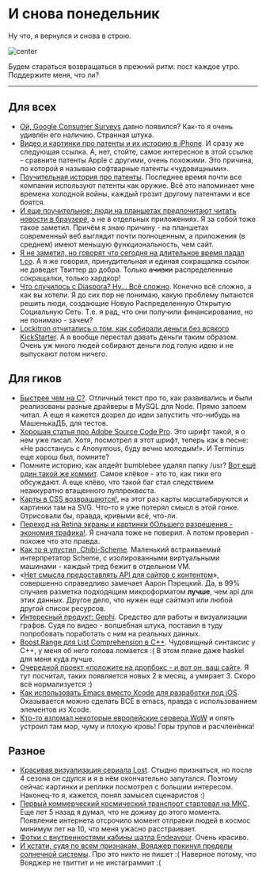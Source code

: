 # И снова понедельник

Ну что, я вернулся и снова в строю.

![center](http://img-fotki.yandex.ru/get/6423/9320383.8/0_80e91_dc852abe_orig)

Будем стараться возвращаться в прежний ритм: пост каждое утро. Поддержите меня, что ли?

-----

## Для всех
* [Ой, Google Consumer Surveys](http://www.google.com/insights/consumersurveys/home) давно появился? Как-то я очень удивлён его наличию. Странная штука.
* [Видео и картинки про патенты и их историю в iPhone](http://www.nytimes.com/interactive/2012/10/07/business/patents.html). И сразу же следующая ссылка. А, нет, стойте, самое интересное в этой ссылке - сравните патенты Apple с другими, очень похожими. Это причина, по которой я называю софтварные патенты «чудовищными».
* [Поучительная история про патенты](http://www.nytimes.com/2012/10/08/technology/patent-wars-among-tech-giants-can-stifle-competition.html?_r=0). Последнее время почти все компании используют патенты как оружие. Всё это напоминает мне времена холодной войны, каждый грозит другому патентами и все боятся.
* [И еще поучительное: люди на планшетах предпочитают читать новости в браузере](http://news.yahoo.com/twice-many-mobile-news-readers-prefer-browsers-apps-000021527.html), а не в отдельных приложениях. Я за собой тоже такое заметил. Причём я знаю причину - на планшетах современный веб выглядит почти полноценным, а приложения (в среднем) имеют меньшую функциональность, чем сайт.
* [Я не заметил, но говорят что сегодня на длительное время падал t.co](http://thenextweb.com/twitter/2012/10/08/twitters-t-co-is-currently-down-meaning-all-links-shortened-by-the-social-network-are-not-working/). А я же говорил, принудительная и единая сокращалка ссылок не доведет Твиттер до добра. Только <s>ачивки</s> распределенные сокращалки, только хардкор!
* [Что случилось с Diaspora? Ну… Всё сложно](http://motherboard.vice.com/2012/10/2/what-happened-to-the-facebook-killer-it-s-complicated). Конечно всё сложно, а как вы хотели. Я до сих пор не понимаю, какую проблему пытаются решить люди, создающие Новую Распределенную Открытую Социальную Сеть. Т.е. я рад, что они получили финансирование, но не понимаю - зачем?
* [Lockitron отчитались о том, как собирали деньги без всякого KickStarter](http://techcrunch.com/2012/10/07/the-story-of-lockitron-crowdfunding-without-kickstarter/). А я вообще перестал давать деньги таким образом. Очень уж много людей собирают деньги под голую идею и не выпускают потом ничего.

## Для гиков
* [Быстрее чем на C?](https://github.com/felixge/faster-than-c). Отличный текст про то, как развивались и были реализованы разные драйверы в MySQL для Node. Прямо запоем читал. А еще я кажется дозрел до идеи запустить что-нибудь на МашенькаДБ, для тестов.
* [Хорошая статья про Adobe Source Code Pro](http://opensourcehacker.com/2012/10/07/go-pro-and-your-eyes-will-thank-you/). Это шрифт такой, я о нем уже писал. Хотя, посмотрел я этот шрифт, теперь как в песне: «Не расстанусь с Anonymous, буду вечно молодым!». И Terminus еще хорош был, помните?
* Помните историю, как апдейт bumblebee удалял папку /usr? [Вот ещё один такой же коммит](https://github.com/visionmedia/n/issues/86). Самое клёвое - это то, как гики его обсуждают. А еще клёво, что такой баг стал следствием неаккуратно втащенного пуллреквеста.
* [Карты в CSS возвращаются!](http://donpark.github.com/scalable-css-playing-cards/), на этот раз карты масштабируются и картинки там на SVG. Что-то я уже потерял смысл в этой гонке. Отрисовали бы, правда, кривыми всё, что-ли.
* [Переход на Retina экраны и картинки бОльшего разрешения - экономия трафика!](http://blog.netvlies.nl/design-interactie/retina-revolution/). Я сначала тоже не поверил. А потом проверил - похоже что это правда.
* [Как то я упустил, Chibi-Scheme](http://code.google.com/p/chibi-scheme/). Маленький встраиваемый интерпретатор Scheme, с изолированными виртуальными машинами - каждый тред бежит в отдельном VM.
* «[Нет смысла предоставлять API для сайтов с контентом](http://aaronparecki.com/2012/281/article/1/providing-apis-for-content-driven-websites)», совершенно справедливо замечает Аарон Пэрецкий. Да, в 99% случаев разметка подходящим микроформатом **лучше**, чем api для этих данных. Другое дело, что нужен еще сайтмэп или любой другой список ресурсов.
* [Интересный продукт: Gephi](https://gephi.org/features/). Средство для работы и визуализации графов. Судя по видео - волшебная штука, поставил в туду попробовать поработать с ним на реальных данных.
* [Boost.Range для List Comprehension в C++](http://dev-perspective.blogspot.com/2012/10/on-list-comprehension-in-c.html). Чудовищный синтаксис у C++, у меня об него голова ломается :( В этом плане даже haskel для меня куда лучше.
* [Очередной проект «положите на дропбокс - и вот он, ваш сайт»](https://www.site44.com). Я тут посчитал, таких появляется новых 2 в месяц, а умирает 3. Скоро всё нормализуется :)
* [Как использовать Emacs вместо Xcode для разработки под iOS](http://roupam.github.com). Оказывается можно сделать ВСЁ в emacs, правда с использованием элементов из Xcode.
* [Кто-то взломал некоторые европейские сервера WoW](http://wow.joystiq.com/2012/10/07/reports-entire-cities-dead-on-certain-realms/) и опять устроил там мор, чуму и плохую кровь! Горы трупов и расчленёнка!

## Разное
* [Красивая визуализация сериала Lost](http://intuitionanalytics.com/other/lostalgic/). Стыдно признаться, но после 4 сезона он сдулся и я в нём окончательно запутался. Поэтому сейчас картинки и реплики посмотрел с большим интересом. Наконец-то я, кажется, понял замысел сценаристов :)
* [Первый коммерческий космический транспорт стартовал на МКС](https://new.livestream.com/spacex/CRS1). Еще лет 5 назад я думал, что не доживу до этого момента. Появление интернета отсрочило момент отправки людей в космос минимум лет на 10, что меня ужасно расстраивает.
* [Фотки с внутренностями кабины шатла Endeavour](http://www.launchphotography.com/Endeavour_Flight_Deck.html). Очень красиво.
* [И кстати, судя по всем признакам, Вояджер покинул пределы солнечной системы](http://blog.chron.com/sciguy/2012/10/more-evidence-that-voyager-has-exited-the-solar-system/). Про это никто не пишет :( Наверное потому, что Вояджер не твиттит и не инстаграммит :(